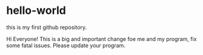 # hello-world
this is my first github repository.

Hi Everyone!
  This is a big and important change foe me and my program, fix some fatal issues.
  Please update your program.
